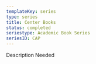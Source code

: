 ```yaml
---
templateKey: series
type: series
title: Center Books
status: completed
seriestype: Academic Book Series
seriesID: CAP
---
```

Description Needed